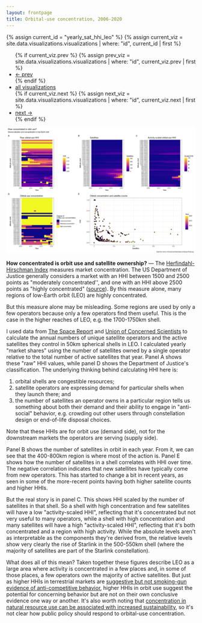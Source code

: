 ```yaml
---
layout: frontpage
title: Orbital-use concentration, 2006-2020
---
```


{% assign current_id = "yearly_sat_hhi_leo" %}
{% assign current_viz = site.data.visualizations.visualizations | where: "id", current_id | first %}

<div class="navbar">
  <div class="navbar-inner">
      <ul class="nav">
          {% if current_viz.prev %}
          {% assign prev_viz = site.data.visualizations.visualizations | where: "id", current_viz.prev | first %}
          <li><a href="{{ current_viz.prev }}.html">← prev</a></li>
          {% endif %}
          <li><a href="../../pages/visualizations.html">all visualizations</a></li>
          {% if current_viz.next %}
          {% assign next_viz = site.data.visualizations.visualizations | where: "id", current_viz.next | first %}
          <li><a href="{{ current_viz.next }}.html">next →</a></li>
          {% endif %}
      </ul>
  </div>
</div>

![Orbital-use concentration, 2006-2020](../../assets/bigpublpics/HHI_panel_2a.png)

**How concentrated is orbit use and satellite ownership?** &mdash; The [Herfindahl-Hirschman Index](https://en.wikipedia.org/wiki/Herfindahl_index) measures market concentration. The US Department of Justice generally considers a market with an HHI between 1500 and 2500 points as "moderately concentrated'', and one with an HHI above 2500 points as "highly concentrated" ([source](https://www.justice.gov/atr/herfindahl-hirschman-index)). By this measure alone, many regions of low-Earth orbit (LEO) are highly concentrated.

But this measure alone may be misleading. Some regions are used by only a few operators because only a few operators find them useful. This is the case in the higher reaches of LEO, e.g. the 1700-1750km shell.

I used data from [The Space Report](https://www.thespacereport.org/) and [Union of Concerned Scientists](https://www.ucsusa.org/nuclear-weapons/space-weapons/satellite-database) to calculate the annual numbers of unique satellite operators and the active satellites they control in 50km spherical shells in LEO. I calculated yearly "market shares" using the number of satellites owned by a single operator relative to the total number of active satellites that year. Panel A shows these "raw" HHI values, while panel D shows the Department of Justice's classification. The underlying thinking behind calculating HHI here is:
1. orbital shells are congestible resources; 
2. satellite operators are expressing demand for particular shells when they launch there; and
3. the number of satellites an operator owns in a particular region tells us something about both their demand and their ability to engage in "anti-social" behavior, e.g. crowding out other users through constellation design or end-of-life disposal choices.

Note that these HHIs are for orbit use (demand side), not for the downstream markets the operators are serving (supply side).

Panel B shows the number of satellites in orbit in each year. From it, we can see that the 400-800km region is where most of the action is. Panel E shows how the number of satellites in a shell correlates with HHI over time. The negative correlation indicates that new satellites have typically come from new operators. This has started to change a bit in recent years, as seen in some of the more-recent points having both higher satellite counts and higher HHIs.

But the real story is in panel C. This shows HHI scaled by the number of satellites in that shell. So a shell with high concentration and few satellites will have a low "activity-scaled HHI", reflecting that it's concentrated but not very useful to many operators, while a shell with high concentration and many satellites will have a high "activity-scaled HHI", reflecting that it's both concentrated and a region with high activity. While the absolute levels aren't as interpretable as the components they're derived from, the relative levels show very clearly the rise of Starlink in the 500-550km shell (where the majority of satellites are part of the Starlink constellation). 

What does all of this mean? Taken together these figures describe LEO as a large area where activity is concentrated in a few places and, in some of those places, a few operators own the majority of active satellites. But just as higher HHIs in terrestrial markets are [suggestive but not smoking-gun evidence of anti-competitive behavior](https://www.ftc.gov/system/files/documents/public_comments/2018/09/ftc-2018-0074-d-0042-155544.pdf), higher HHIs in orbit use suggest the potential for concerning behavior but are not on their own conclusive evidence one way or another. It's also worth noting that [concentration in natural resource use can be associated with increased sustainability](https://scholarlycommons.law.case.edu/faculty_publications/199/), so it's not clear how public policy should respond to orbital-use concentration.
